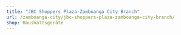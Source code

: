 ```yaml
---
title: "JBC Shoppers Plaza-Zamboanga City Branch"
url: /zamboanga-city/jbc-shoppers-plaza-zamboanga-city-branch/
shop: Haushaltsgeräte
---
```

